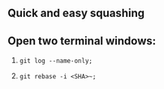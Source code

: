 ## Quick and easy squashing

## Open two terminal windows:

1) `git log --name-only;`

2) `git rebase -i <SHA>~;`
